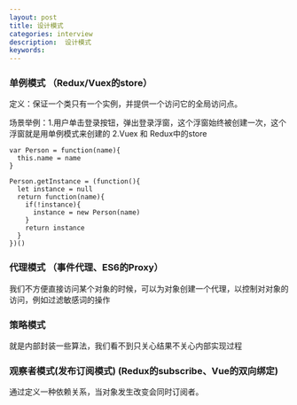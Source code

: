 ```yaml
---
layout: post
title: 设计模式
categories: interview
description:  设计模式
keywords: 
---
```


### 单例模式  （Redux/Vuex的store）
定义：保证一个类只有一个实例，并提供一个访问它的全局访问点。

场景举例：1.用户单击登录按钮，弹出登录浮窗，这个浮窗始终被创建一次，这个浮窗就是用单例模式来创建的  2.Vuex 和 Redux中的store

```利用闭包实现单例
var Person = function(name){
  this.name = name
}

Person.getInstance = (function(){
  let instance = null
  return function(name){
    if(!instance){
      instance = new Person(name)
    }
    return instance
  }
})()
```

### 代理模式  （事件代理、ES6的Proxy）
我们不方便直接访问某个对象的时候，可以为对象创建一个代理，以控制对对象的访问，例如过滤敏感词的操作

### 策略模式
就是内部封装一些算法，我们看不到只关心结果不关心内部实现过程

### 观察者模式(发布订阅模式)  (Redux的subscribe、Vue的双向绑定)
通过定义一种依赖关系，当对象发生改变会同时订阅者。 

